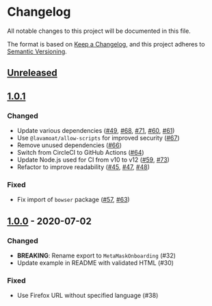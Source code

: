 # Changelog
All notable changes to this project will be documented in this file.

The format is based on [Keep a Changelog](https://keepachangelog.com/en/1.0.0/),
and this project adheres to [Semantic Versioning](https://semver.org/spec/v2.0.0.html).

## [Unreleased]

## [1.0.1]
### Changed
- Update various dependencies ([#49](https://github.com/MetaMask/metamask-onboarding/pull/49), [#68](https://github.com/MetaMask/metamask-onboarding/pull/68), [#71](https://github.com/MetaMask/metamask-onboarding/pull/71), [#60](https://github.com/MetaMask/metamask-onboarding/pull/60), [#61](https://github.com/MetaMask/metamask-onboarding/pull/61))
- Use `@lavamoat/allow-scripts` for improved security ([#67](https://github.com/MetaMask/metamask-onboarding/pull/67))
- Remove unused dependencies ([#66](https://github.com/MetaMask/metamask-onboarding/pull/66))
- Switch from CircleCI to GitHub Actions ([#64](https://github.com/MetaMask/metamask-onboarding/pull/64))
- Update Node.js used for CI from v10 to v12 ([#59](https://github.com/MetaMask/metamask-onboarding/pull/59), [#73](https://github.com/MetaMask/metamask-onboarding/pull/73))
- Refactor to improve readability ([#45](https://github.com/MetaMask/metamask-onboarding/pull/45), [#47](https://github.com/MetaMask/metamask-onboarding/pull/47), [#48](https://github.com/MetaMask/metamask-onboarding/pull/48))

### Fixed
- Fix import of `bowser` package ([#57](https://github.com/MetaMask/metamask-onboarding/pull/57), [#63](https://github.com/MetaMask/metamask-onboarding/pull/63))

## [1.0.0] - 2020-07-02
### Changed
- **BREAKING**: Rename export to `MetaMaskOnboarding` (#32)
- Update example in README with validated HTML (#30)

### Fixed
- Use Firefox URL without specified language (#38)

[Unreleased]: https://github.com/MetaMask/metamask-onboarding/compare/v1.0.1...HEAD
[1.0.1]: https://github.com/MetaMask/metamask-onboarding/compare/v1.0.0...v1.0.1
[1.0.0]: https://github.com/MetaMask/metamask-onboarding/releases/tag/v1.0.0

